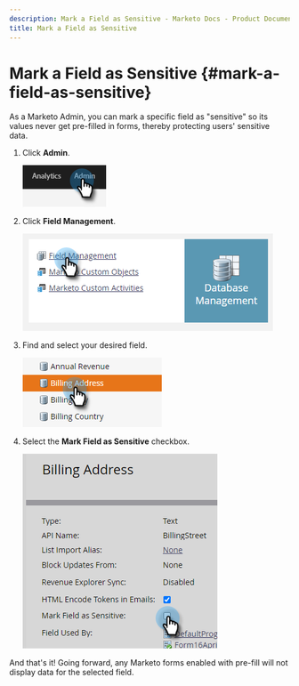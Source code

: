 ```yaml
---
description: Mark a Field as Sensitive - Marketo Docs - Product Documentation
title: Mark a Field as Sensitive
---
```

# Mark a Field as Sensitive {#mark-a-field-as-sensitive}

As a Marketo Admin, you can mark a specific field as "sensitive" so its values never get pre-filled in forms, thereby protecting users' sensitive data.

1. Click **Admin**.

   ![](assets/mark-a-field-as-sensitive-1.png)

1. Click **Field Management**.

   ![](assets/mark-a-field-as-sensitive-2.png)

1. Find and select your desired field.

   ![](assets/mark-a-field-as-sensitive-3.png)

1. Select the **Mark Field as Sensitive** checkbox.

   ![](assets/mark-a-field-as-sensitive-4.png)

And that's it! Going forward, any Marketo forms enabled with pre-fill will not display data for the selected field.
